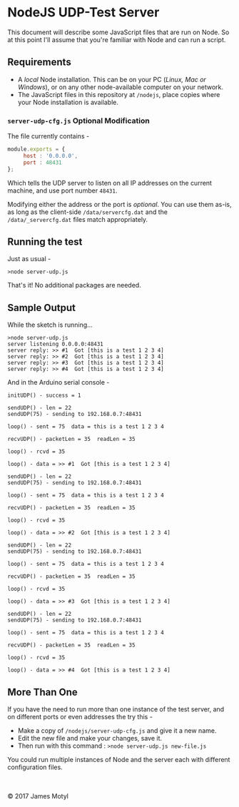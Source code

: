 # NodeJS UDP-Test Server

This document will describe some JavaScript files that are run on Node. So at this point I'll assume that you're familiar with Node and can run a script.

## Requirements

* A *local* Node installation. This can be on your PC (*Linux, Mac or Windows*), or on any other node-available computer on your network.
* The JavaScript files in this repository at `/nodejs`, place copies where your Node installation is available.

### `server-udp-cfg.js` Optional Modification

The file currently contains - 

```javascript
module.exports = {
     host : '0.0.0.0',
     port : 48431
};
```

Which tells the UDP server to listen on all IP addresses on the current machine, and use port number `48431`.

Modifying either the address or the port is *optional*. You can use them as-is, as long as the client-side `/data/servercfg.dat` and the `/data/_servercfg.dat` files match appropriately.

## Running the test

Just as usual - 

`>node server-udp.js`

That's it! No additional packages are needed.

## Sample Output

While the sketch is running...

```
>node server-udp.js
server listening 0.0.0.0:48431
server reply: >> #1  Got [this is a test 1 2 3 4]
server reply: >> #2  Got [this is a test 1 2 3 4]
server reply: >> #3  Got [this is a test 1 2 3 4]
server reply: >> #4  Got [this is a test 1 2 3 4]
```

And in the Arduino serial console - 

```
initUDP() - success = 1

sendUDP() - len = 22
sendUDP(75) - sending to 192.168.0.7:48431

loop() - sent = 75  data = this is a test 1 2 3 4

recvUDP() - packetLen = 35  readLen = 35

loop() - rcvd = 35

loop() - data = >> #1  Got [this is a test 1 2 3 4]

sendUDP() - len = 22
sendUDP(75) - sending to 192.168.0.7:48431

loop() - sent = 75  data = this is a test 1 2 3 4

recvUDP() - packetLen = 35  readLen = 35

loop() - rcvd = 35

loop() - data = >> #2  Got [this is a test 1 2 3 4]

sendUDP() - len = 22
sendUDP(75) - sending to 192.168.0.7:48431

loop() - sent = 75  data = this is a test 1 2 3 4

recvUDP() - packetLen = 35  readLen = 35

loop() - rcvd = 35

loop() - data = >> #3  Got [this is a test 1 2 3 4]

sendUDP() - len = 22
sendUDP(75) - sending to 192.168.0.7:48431

loop() - sent = 75  data = this is a test 1 2 3 4

recvUDP() - packetLen = 35  readLen = 35

loop() - rcvd = 35

loop() - data = >> #4  Got [this is a test 1 2 3 4]

```

## More Than One

If you have the need to run more than one instance of the test server, and on different ports or even addresses the try this - 

* Make a copy of `/nodejs/server-udp-cfg.js` and give it a new name.
* Edit the new file and make your changes, save it.
* Then run with this command : `>node server-udp.js new-file.js`

You could run multiple instances of Node and the server each with different configuration files.

<br>
<br>
&copy; 2017 James Motyl

